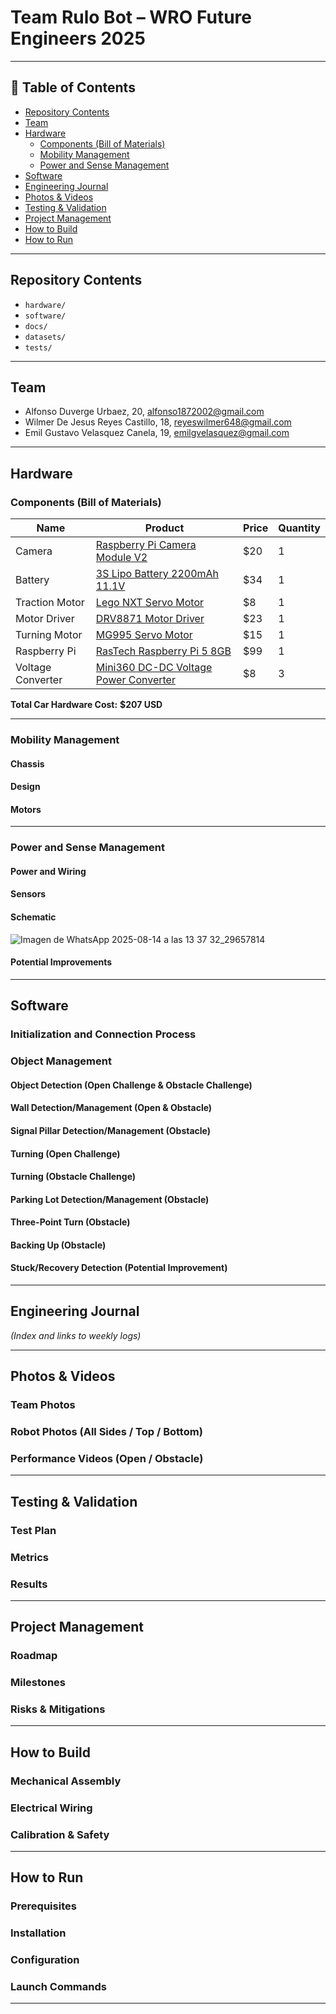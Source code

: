 # Team Rulo Bot – WRO Future Engineers 2025
---

## 📑 Table of Contents
- [Repository Contents](#repository-contents)
- [Team](#team)
- [Hardware](#hardware)
  - [Components (Bill of Materials)](#components-bill-of-materials)
  - [Mobility Management](#mobility-management)
  - [Power and Sense Management](#power-and-sense-management)
- [Software](#software)
- [Engineering Journal](#engineering-journal)
- [Photos & Videos](#photos--videos)
- [Testing & Validation](#testing--validation)
- [Project Management](#project-management)
- [How to Build](#how-to-build)
- [How to Run](#how-to-run)

---

## Repository Contents
- `hardware/`
- `software/`
- `docs/`
- `datasets/`
- `tests/`

---

## Team

* Alfonso Duverge Urbaez, 20, alfonso1872002@gmail.com  
* Wilmer De Jesus Reyes Castillo, 18, reyeswilmer648@gmail.com  
* Emil Gustavo Velasquez Canela, 19, emilgvelasquez@gmail.com  

---

## Hardware

### Components (Bill of Materials)

| Name            | Product                                                                 | Price | Quantity |
|-----------------|-------------------------------------------------------------------------|-------|----------|
| Camera          | [Raspberry Pi Camera Module V2](https://a.co/d/9sWVjcM)                 | $20   | 1        |
| Battery         | [3S Lipo Battery 2200mAh 11.1V](https://a.co/d/3V4ITBv)                 | $34   | 1        |
| Traction Motor  | [Lego NXT Servo Motor](https://ebay.us/m/edWc1H)                        | $8    | 1        |
| Motor Driver    | [DRV8871 Motor Driver](https://a.co/d/99h8can)                          | $23   | 1        |
| Turning Motor   | [MG995 Servo Motor](https://a.co/d/fiWS9WQ)                             | $15   | 1        |
| Raspberry Pi    | [RasTech Raspberry Pi 5 8GB](https://a.co/d/0iE3Rae)                    | $99   | 1        |
| Voltage Converter | [Mini360 DC-DC Voltage Power Converter](https://a.co/d/gaePhae)       | $8    | 3        |

**Total Car Hardware Cost:** **$207 USD**

---

### Mobility Management
#### Chassis
#### Design
#### Motors

---

### Power and Sense Management
#### Power and Wiring
#### Sensors
#### Schematic

![Imagen de WhatsApp 2025-08-14 a las 13 37 32_29657814](https://github.com/user-attachments/assets/e6b29fac-5bbe-44b5-b904-1bcb2de3b229)

#### Potential Improvements

---

## Software
### Initialization and Connection Process
### Object Management
#### Object Detection (Open Challenge & Obstacle Challenge)
#### Wall Detection/Management (Open & Obstacle)
#### Signal Pillar Detection/Management (Obstacle)
#### Turning (Open Challenge)
#### Turning (Obstacle Challenge)
#### Parking Lot Detection/Management (Obstacle)
#### Three-Point Turn (Obstacle)
#### Backing Up (Obstacle)
#### Stuck/Recovery Detection (Potential Improvement)

---

## Engineering Journal
*(Index and links to weekly logs)*

---

## Photos & Videos
### Team Photos
### Robot Photos (All Sides / Top / Bottom)
### Performance Videos (Open / Obstacle)

---

## Testing & Validation
### Test Plan
### Metrics
### Results

---

## Project Management
### Roadmap
### Milestones
### Risks & Mitigations

---

## How to Build
### Mechanical Assembly
### Electrical Wiring
### Calibration & Safety

---

## How to Run
### Prerequisites
### Installation
### Configuration
### Launch Commands

---

